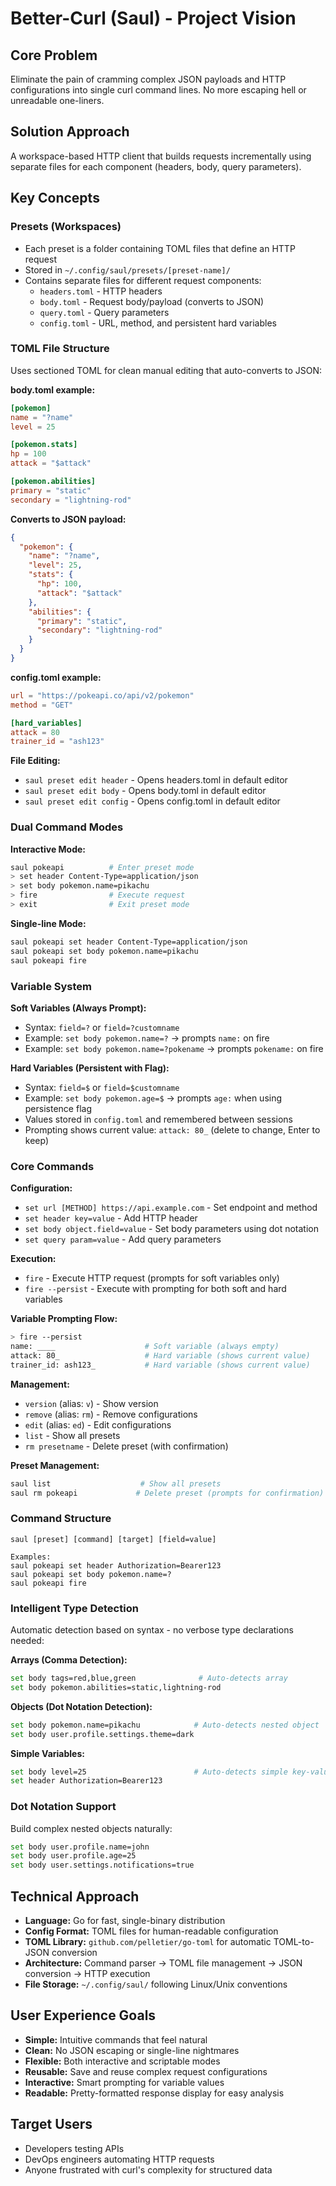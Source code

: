 # Better-Curl (Saul) - Project Vision

## Core Problem
Eliminate the pain of cramming complex JSON payloads and HTTP configurations into single curl command lines. No more escaping hell or unreadable one-liners.

## Solution Approach
A workspace-based HTTP client that builds requests incrementally using separate files for each component (headers, body, query parameters).

## Key Concepts

### Presets (Workspaces)
- Each preset is a folder containing TOML files that define an HTTP request
- Stored in `~/.config/saul/presets/[preset-name]/`
- Contains separate files for different request components:
  - `headers.toml` - HTTP headers
  - `body.toml` - Request body/payload (converts to JSON)
  - `query.toml` - Query parameters
  - `config.toml` - URL, method, and persistent hard variables

### TOML File Structure
Uses sectioned TOML for clean manual editing that auto-converts to JSON:

**body.toml example:**
```toml
[pokemon]
name = "?name"
level = 25

[pokemon.stats]
hp = 100
attack = "$attack"

[pokemon.abilities]
primary = "static"
secondary = "lightning-rod"
```

**Converts to JSON payload:**
```json
{
  "pokemon": {
    "name": "?name",
    "level": 25,
    "stats": {
      "hp": 100,
      "attack": "$attack"
    },
    "abilities": {
      "primary": "static",
      "secondary": "lightning-rod"
    }
  }
}
```

**config.toml example:**
```toml
url = "https://pokeapi.co/api/v2/pokemon"
method = "GET"

[hard_variables]
attack = 80
trainer_id = "ash123"
```

**File Editing:**
- `saul preset edit header` - Opens headers.toml in default editor
- `saul preset edit body` - Opens body.toml in default editor
- `saul preset edit config` - Opens config.toml in default editor

### Dual Command Modes

**Interactive Mode:**
```bash
saul pokeapi          # Enter preset mode
> set header Content-Type=application/json
> set body pokemon.name=pikachu
> fire                # Execute request
> exit                # Exit preset mode
```

**Single-line Mode:**
```bash
saul pokeapi set header Content-Type=application/json
saul pokeapi set body pokemon.name=pikachu
saul pokeapi fire
```

### Variable System

**Soft Variables (Always Prompt):**
- Syntax: `field=?` or `field=?customname`
- Example: `set body pokemon.name=?` → prompts `name:` on fire
- Example: `set body pokemon.name=?pokename` → prompts `pokename:` on fire

**Hard Variables (Persistent with Flag):**
- Syntax: `field=$` or `field=$customname`
- Example: `set body pokemon.age=$` → prompts `age:` when using persistence flag
- Values stored in `config.toml` and remembered between sessions
- Prompting shows current value: `attack: 80_` (delete to change, Enter to keep)

### Core Commands

**Configuration:**
- `set url [METHOD] https://api.example.com` - Set endpoint and method
- `set header key=value` - Add HTTP header
- `set body object.field=value` - Set body parameters using dot notation
- `set query param=value` - Add query parameters

**Execution:**
- `fire` - Execute HTTP request (prompts for soft variables only)
- `fire --persist` - Execute with prompting for both soft and hard variables

**Variable Prompting Flow:**
```bash
> fire --persist
name: ____                    # Soft variable (always empty)
attack: 80_                   # Hard variable (shows current value)
trainer_id: ash123_           # Hard variable (shows current value)
```

**Management:**
- `version` (alias: `v`) - Show version
- `remove` (alias: `rm`) - Remove configurations
- `edit` (alias: `ed`) - Edit configurations
- `list` - Show all presets
- `rm presetname` - Delete preset (with confirmation)

**Preset Management:**
```bash
saul list                    # Show all presets
saul rm pokeapi             # Delete preset (prompts for confirmation)
```

### Command Structure
```
saul [preset] [command] [target] [field=value]

Examples:
saul pokeapi set header Authorization=Bearer123
saul pokeapi set body pokemon.name=?
saul pokeapi fire
```

### Intelligent Type Detection
Automatic detection based on syntax - no verbose type declarations needed:

**Arrays (Comma Detection):**
```bash
set body tags=red,blue,green              # Auto-detects array
set body pokemon.abilities=static,lightning-rod
```

**Objects (Dot Notation Detection):**
```bash
set body pokemon.name=pikachu            # Auto-detects nested object
set body user.profile.settings.theme=dark
```

**Simple Variables:**
```bash
set body level=25                        # Auto-detects simple key-value
set header Authorization=Bearer123
```

### Dot Notation Support
Build complex nested objects naturally:
```bash
set body user.profile.name=john
set body user.profile.age=25
set body user.settings.notifications=true
```

## Technical Approach
- **Language:** Go for fast, single-binary distribution
- **Config Format:** TOML files for human-readable configuration
- **TOML Library:** `github.com/pelletier/go-toml` for automatic TOML-to-JSON conversion
- **Architecture:** Command parser → TOML file management → JSON conversion → HTTP execution
- **File Storage:** `~/.config/saul/` following Linux/Unix conventions

## User Experience Goals
- **Simple:** Intuitive commands that feel natural
- **Clean:** No JSON escaping or single-line nightmares
- **Flexible:** Both interactive and scriptable modes
- **Reusable:** Save and reuse complex request configurations
- **Interactive:** Smart prompting for variable values
- **Readable:** Pretty-formatted response display for easy analysis

## Target Users
- Developers testing APIs
- DevOps engineers automating HTTP requests
- Anyone frustrated with curl's complexity for structured data
